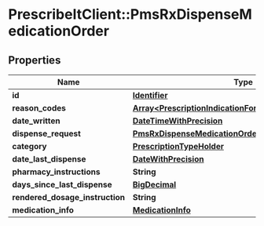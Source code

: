 # PrescribeItClient::PmsRxDispenseMedicationOrder

## Properties
Name | Type | Description | Notes
------------ | ------------- | ------------- | -------------
**id** | [**Identifier**](Identifier.md) |  | 
**reason_codes** | [**Array&lt;PrescriptionIndicationForUseHolder&gt;**](PrescriptionIndicationForUseHolder.md) |  | [optional] 
**date_written** | [**DateTimeWithPrecision**](DateTimeWithPrecision.md) |  | 
**dispense_request** | [**PmsRxDispenseMedicationOrderDispenseRequestPmsRx**](PmsRxDispenseMedicationOrderDispenseRequestPmsRx.md) |  | 
**category** | [**PrescriptionTypeHolder**](PrescriptionTypeHolder.md) |  | [optional] 
**date_last_dispense** | [**DateWithPrecision**](DateWithPrecision.md) |  | [optional] 
**pharmacy_instructions** | **String** |  | [optional] 
**days_since_last_dispense** | [**BigDecimal**](BigDecimal.md) |  | [optional] 
**rendered_dosage_instruction** | **String** |  | 
**medication_info** | [**MedicationInfo**](MedicationInfo.md) |  | 

